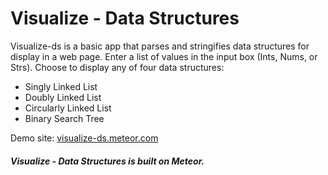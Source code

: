 # Visualize - Data Structures

Visualize-ds is a basic app that parses and stringifies data structures for display in a web page. Enter a list of values in the input box (Ints, Nums, or Strs). Choose to display any of four data structures: 
* Singly Linked List
* Doubly Linked List
* Circularly Linked List
* Binary Search Tree

Demo site: [visualize-ds.meteor.com](http://visualize-ds.meteor.com/)

##### Visualize - Data Structures is built on Meteor.

